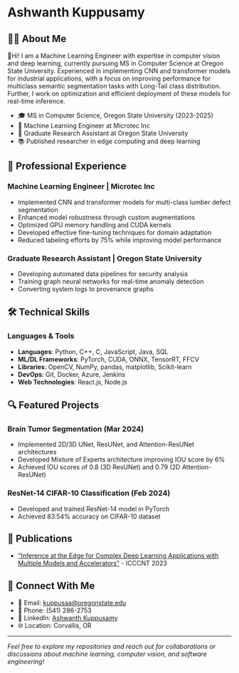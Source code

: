 # Ashwanth Kuppusamy

## 👨‍💻 About Me
👋Hi! I am a Machine Learning Engineer with expertise in computer vision and deep learning, currently pursuing MS in Computer Science at Oregon State University. Experienced in implementing CNN and transformer models for industrial applications, with a focus on improving performance for multiclass semantic segmentation tasks with Long-Tail class distribution. Further, I work on optimization and efficient deployment of these models for real-time inference.

- 🎓 MS in Computer Science, Oregon State University (2023-2025)
- 💼 Machine Learning Engineer at Microtec Inc
- 🔬 Graduate Research Assistant at Oregon State University
- 📚 Published researcher in edge computing and deep learning

## 🚀 Professional Experience

### Machine Learning Engineer | Microtec Inc
- Implemented CNN and transformer models for multi-class lumber defect segmentation
- Enhanced model robustness through custom augmentations
- Optimized GPU memory handling and CUDA kernels
- Developed effective fine-tuning techniques for domain adaptation
- Reduced labeling efforts by 75% while improving model performance

### Graduate Research Assistant | Oregon State University
- Developing automated data pipelines for security analysis
- Training graph neural networks for real-time anomaly detection
- Converting system logs to provenance graphs

## 🛠️ Technical Skills

### Languages & Tools
- **Languages**: Python, C++, C, JavaScript, Java, SQL
- **ML/DL Frameworks**: PyTorch, CUDA, ONNX, TensorRT, FFCV
- **Libraries**: OpenCV, NumPy, pandas, matplotlib, Scikit-learn
- **DevOps**: Git, Docker, Azure, Jenkins
- **Web Technologies**: React.js, Node.js

## 🔍 Featured Projects

### Brain Tumor Segmentation (Mar 2024)
- Implemented 2D/3D UNet, ResUNet, and Attention-ResUNet architectures
- Developed Mixture of Experts architecture improving IOU score by 6%
- Achieved IOU scores of 0.8 (3D ResUNet) and 0.79 (2D Attention-ResUNet)

### ResNet-14 CIFAR-10 Classification (Feb 2024)
- Developed and trained ResNet-14 model in PyTorch
- Achieved 83.54% accuracy on CIFAR-10 dataset

## 📝 Publications
- ["Inference at the Edge for Complex Deep Learning Applications with Multiple Models and Accelerators"](https://ieeexplore.ieee.org/document/10306363/) - ICCCNT 2023

## 🤝 Connect With Me
- 📧 Email: kuppusaa@oregonstate.edu
- 📱 Phone: (541) 286-2753
- 🔗 LinkedIn: [Ashwanth Kuppusamy](https://linkedin.com/in/ashwanth-kuppusamy-b031b019a/)
- 🌐 Location: Corvallis, OR

---
*Feel free to explore my repositories and reach out for collaborations or discussions about machine learning, computer vision, and software engineering!*
